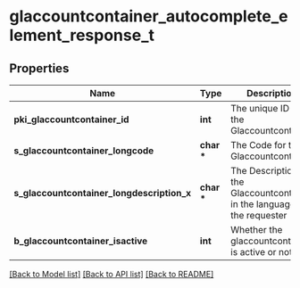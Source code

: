 # glaccountcontainer_autocomplete_element_response_t

## Properties
Name | Type | Description | Notes
------------ | ------------- | ------------- | -------------
**pki_glaccountcontainer_id** | **int** | The unique ID of the Glaccountcontainer | 
**s_glaccountcontainer_longcode** | **char \*** | The Code for the Glaccountcontainer | 
**s_glaccountcontainer_longdescription_x** | **char \*** | The Description for the Glaccountcontainer in the language of the requester | 
**b_glaccountcontainer_isactive** | **int** | Whether the glaccountcontainer is active or not | 

[[Back to Model list]](../README.md#documentation-for-models) [[Back to API list]](../README.md#documentation-for-api-endpoints) [[Back to README]](../README.md)


